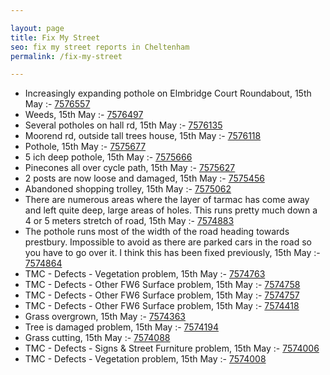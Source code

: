 ```yaml
---

layout: page
title: Fix My Street
seo: fix my street reports in Cheltenham
permalink: /fix-my-street

---
```


<!-- fix_marker starts -->

- Increasingly expanding pothole on Elmbridge Court Roundabout, 15th May :- [7576557](https://www.fixmystreet.com/report/7576557)
- Weeds, 15th May :- [7576497](https://www.fixmystreet.com/report/7576497)
- Several potholes on hall rd, 15th May :- [7576135](https://www.fixmystreet.com/report/7576135)
- Moorend rd, outside tall trees house, 15th May :- [7576118](https://www.fixmystreet.com/report/7576118)
- Pothole, 15th May :- [7575677](https://www.fixmystreet.com/report/7575677)
- 5 ich deep pothole, 15th May :- [7575666](https://www.fixmystreet.com/report/7575666)
- Pinecones all over cycle path, 15th May :- [7575627](https://www.fixmystreet.com/report/7575627)
- 2 posts are now loose and damaged, 15th May :- [7575456](https://www.fixmystreet.com/report/7575456)
- Abandoned shopping trolley, 15th May :- [7575062](https://www.fixmystreet.com/report/7575062)
- There are numerous areas where the layer of tarmac has come away and left quite deep, large areas of holes. This runs pretty much down a 4 or 5 meters stretch of road, 15th May :- [7574883](https://www.fixmystreet.com/report/7574883)
- The pothole runs most of the width of the road heading towards prestbury. Impossible to avoid as there are parked cars in the road so you have to go over it. I think this has been fixed previously, 15th May :- [7574864](https://www.fixmystreet.com/report/7574864)
- TMC - Defects - Vegetation problem, 15th May :- [7574763](https://www.fixmystreet.com/report/7574763)
- TMC - Defects - Other FW6  Surface problem, 15th May :- [7574758](https://www.fixmystreet.com/report/7574758)
- TMC - Defects - Other FW6  Surface problem, 15th May :- [7574757](https://www.fixmystreet.com/report/7574757)
- TMC - Defects - Other FW6  Surface problem, 15th May :- [7574418](https://www.fixmystreet.com/report/7574418)
- Grass overgrown, 15th May :- [7574363](https://www.fixmystreet.com/report/7574363)
- Tree is damaged problem, 15th May :- [7574194](https://www.fixmystreet.com/report/7574194)
- Grass cutting, 15th May :- [7574088](https://www.fixmystreet.com/report/7574088)
- TMC - Defects - Signs & Street Furniture problem, 15th May :- [7574006](https://www.fixmystreet.com/report/7574006)
- TMC - Defects - Vegetation problem, 15th May :- [7574008](https://www.fixmystreet.com/report/7574008)

<!-- fix_marker ends -->